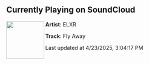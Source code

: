 ## Currently Playing on SoundCloud

[<img align="left" width="100" src="https://i1.sndcdn.com/artworks-kljQI7ZXN4VZyFui-FvPmXg-t500x500.png">](https://soundcloud.com/elxrdj/fly-away)

**Artist**: ELXR 

**Track**: Fly Away

Last updated at 4/23/2025, 3:04:17 PM
